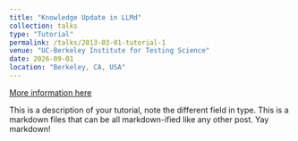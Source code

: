 ```yaml
---
title: "Knowledge Update in LLMd"
collection: talks
type: "Tutorial"
permalink: /talks/2013-03-01-tutorial-1
venue: "UC-Berkeley Institute for Testing Science"
date: 2026-09-01
location: "Berkeley, CA, USA"
---
```


[More information here](http://exampleurl.com)

This is a description of your tutorial, note the different field in type. This is a markdown files that can be all markdown-ified like any other post. Yay markdown!
